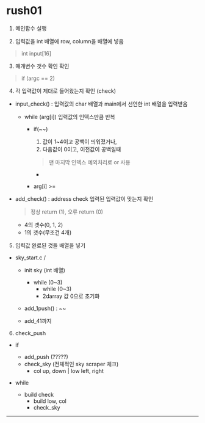 # rush01

1. 메인함수 실행

2. 입력값을 int 배열에 row, column을 배열에 넣음
  > int input[16]

3. 매개변수 갯수 확인 확인
  > if (argc == 2)

4. 각 입력값이 제대로 들어왔는지 확인 (check)
  - input_check() : 입력값의 char 배열과 main에서 선언한 int 배열을 입력받음
    - while (arg[i]) 입력값의 인덱스만큼 반복
      - if(~~)
        1. 값이 1~4이고 공백이 띄워졌거나,
        2. 다음값이 0이고, 이전값이 공백일때
          > 맨 마지막 인덱스 예외처리로 or 사용

        -   

      - arg[i] >=

  - add_check() : address check 입력된 입력값이 맞는지 확인
    > 정상 return (1), 오류 return (0)
    - 4의 갯수(0, 1, 2)
    - 1의 갯수(무조건 4개)

5. 입력값 완료된 것들 배열을 넣기
  - sky_start.c /
    - init sky (int 배열)
      - while (0~3)
        - while (0~3)
        - 2darray 값 0으로 초기화
  
    - add_1push() :
    ~~
    - add_41까지

6. check_push
  - if
    - add_push (?????)
    - check_sky (전체적인 sky scraper 체크)
      - col up, down | low left, right

  - while
    - build check
      - build low, col
      - check_sky
---
